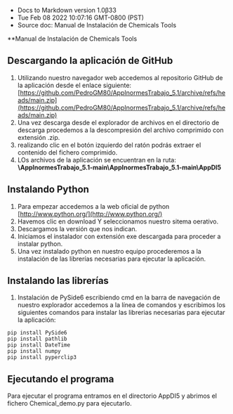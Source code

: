 
* Docs to Markdown version 1.0β33
* Tue Feb 08 2022 10:07:16 GMT-0800 (PST)
* Source doc: Manual de Instalación de  Chemicals Tools

**Manual de Instalación de  Chemicals Tools


## Descargando la aplicación de GitHub

1. Utilizando nuestro navegador web accedemos al repositorio GitHub de la aplicación desde el enlace siguiente: [https://github.com/PedroGM80/AppInormesTrabajo_5.1/archive/refs/heads/main.zip](https://github.com/PedroGM80/AppInormesTrabajo_5.1/archive/refs/heads/main.zip)
2. Una vez descarga desde el explorador de archivos en el directorio de descarga procedemos a la descompresión del archivo comprimido con extensión .zip.
3. realizando clic en el botón izquierdo del ratón podrás extraer el contenido del fichero comprimido.
4. LOs archivos de la aplicación se encuentran en la ruta: **\AppInormesTrabajo_5.1-main\AppInormesTrabajo_5.1-main\AppDI5**


## Instalando Python

1. Para empezar accedemos a la web  oficial de python [http://www.python.org/](http://www.python.org/) 
2. Havemos clic en download Y seleccionamos nuestro sitema oerativo.
3. Descargamos la versión que nos indican.
4. Iniciamos el instalador con extensión exe descargada para proceder a instalar python.
5. Una vez instalado python en nuestro equipo procederemos a la instalación de las librerías necesarias para ejecutar la aplicación.


## Instalando las librerías
1. Instalación de PySide6 escribiendo cmd en la barra de navegación de nuestro explorador accedemos a la línea de comandos y escribimos los siguientes comandos para instalar las librerias necesarias para ejecutar la aplicación:

  ```
 pip install PySide6
 pip install pathlib
 pip install DateTime
 pip install numpy
 pip install pyperclip3
```

## Ejecutando el programa
Para ejecutar el programa entramos en el directorio	AppDI5 y abrimos el fichero Chemical_demo.py  para ejecutarlo. 
